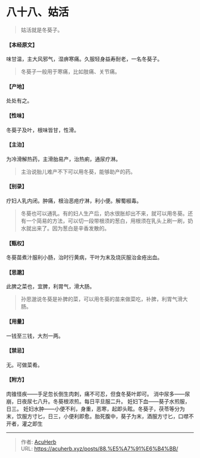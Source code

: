 # 八十八、姑活


> 姑活就是冬葵子。

#### 【本经原文】
味甘温，主大风邪气，湿痹寒痛。久服轻身益寿耐老，一名冬葵子。

> 冬葵子一般用于寒痛，比如肢痛、关节痛。

#### 【产地】
处处有之。
#### 【性味】
冬葵子及叶，根味皆甘，性滑。
#### 【主治】
为冷滑解热药，主滑胎易产，治热痢，通尿疗淋。

> 主治说胎儿难产不下可以用冬葵，能够助产的药。

#### 【别录】
疗妇人乳内闭。肿痛，根治恶疮疗淋，利小便。解蜀椒毒。

> 冬葵也可以通乳。有的妇人生产后，奶水很胀却出不来，就可以用冬葵。还有一个简易的方法，可以切一段带根须的葱白，用根须在乳头上刷一刷，奶水就出来了。因为葱白是辛香发散的。

#### 【甄权】
冬葵苗煮汁服利小肠，治时行黄病，干叶为末及烧灰服治金疮出血。
#### 【思邈】
此脾之菜也，宜脾，利胃气，滑大肠。

> 孙思邈说冬葵是补脾的菜，可以用冬葵的苗来做菜吃，补脾，利胃气滑大肠。

#### 【用量】
一钱至三钱，大剂一两。
#### 【禁忌】
无。可做菜肴。
#### 【附方】
肉锥怪疾——手足忽长倒生肉刺，痛不可忍，但食冬葵叶即可。
消中尿多——尿崩，日夜尿七八升。冬葵根浓煎。每日平旦服二升。
妊妇下血——葵子水煎服，日三。
妊妇水肿——小便不利，身重，恶寒，起即头眩。冬葵子，茯苓等分为末，饮服方寸匕，日三，小便利即愈。胎死腹中，葵子为末，酒服方寸匕，口噤不开者，灌之即生

---

> 作者: [AcuHerb](https://acuherb.xyz)  
> URL: https://acuherb.xyz/posts/88.%E5%A7%91%E6%B4%BB/  

